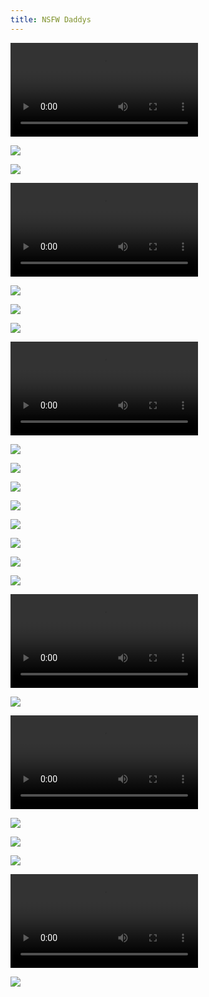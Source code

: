 ```yaml
---
title: NSFW Daddys
---
```

<video controls>
  <source src="" type="video/mp4">
</video>

![](https://i.imgur.com/LU03WMp.jpg)

![](https://i.imgur.com/ijxejIK.png)

<video controls>
  <source src="https://video.twimg.com/tweet_video/ExcN_6zWgAM8dzw.mp4" type="video/mp4">
</video>

![](https://i.imgur.com/Gfh9WwV.png)

![](https://i.imgur.com/1VZgOkx.jpg)

![](https://i.imgur.com/6nLOdDu.jpg)


<video controls>
  <source src="https://video.twimg.com/tweet_video/ExLhJTzU8Ac8STY.mp4" type="video/mp4">
</video>

![](https://i.imgur.com/HT8ZUBx.jpg)

![](https://i.imgur.com/6Uvms4i.jpg)

![](https://i.imgur.com/ddR4Wji.jpg)

![](https://i.imgur.com/gcCiK50.jpg)

![](https://i.imgur.com/IzUk1eZ.jpg)

![](https://i.imgur.com/42MAD9Q.jpg)

![](https://i.imgur.com/dHSbZKv.jpg)

![](https://i.imgur.com/jl7TqyC.jpg)

<video controls>
  <source src="https://video.twimg.com/ext_tw_video/1371594727460511745/pu/vid/640x640/Isacn23C6RjrDcoQ.mp4?tag=12" type="video/mp4">
</video>

![](https://i.imgur.com/6gQ6bWd.jpg)

<video controls>
  <source src="https://video.twimg.com/tweet_video/EwVdg51XAAAhV6_.mp4" type="video/mp4">
</video>

![](https://i.imgur.com/yI8WIq9.jpg)

![](https://i.imgur.com/c3HUrp9.jpg)

![](https://i.imgur.com/y4yKplV.png)

<video controls>
  <source src="https://video.twimg.com/ext_tw_video/1369899557048422405/pu/vid/1280x720/0ioQzWqmhiHYCwED.mp4?tag=12" type="video/mp4">
</video>

![](https://i.imgur.com/fkYOrgH.jpg)

